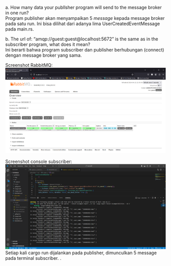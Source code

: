 a. How many data your publlsher program will send to the message broker in one run?<br/>
Program publisher akan menyampaikan 5 <i>message</i> kepada message broker pada satu run. Ini bisa dilihat dari adanya lima UserCreatedEventMessage pada main.rs.

b. The url of: “amqp://guest:guest@localhost:5672” is the same as in the subscriber program, what does it mean?<br/>
Ini berarti bahwa program subscriber dan publisher berhubungan (connect) dengan message broker yang sama.<br/>

Screenshot RabbitMQ:
![Screenshot RabbitMQ](img/RabbitMQ_1.png)

Screenshot console subscriber:
![Screenshot console subscriber](img/img_2.png)
Setiap kali cargo run dijalankan pada publisher, dimunculkan 5 message pada terminal subscriber. .